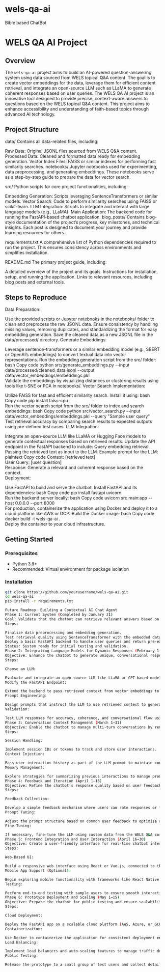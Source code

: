 # wels-qa-ai
Bible based ChatBot

# WELS QA AI Project

## Overview
The `wels-qa-ai` project aims to build an AI-powered question-answering system using data sourced from WELS topical Q&A content. The goal is to create vector embeddings for the data, leverage them for efficient content retrieval, and integrate an open-source LLM such as LLaMA to generate coherent responses based on user queries. 
The WELS QA AI project is an innovative tool designed to provide precise, context-aware answers to questions based on the WELS topical Q&A content. This project aims to enhance accessibility and understanding of faith-based topics through advanced AI technology.


## Project Structure
data/
Contains all data-related files, including:

Raw Data: Original JSONL files sourced from WELS Q&A content.
Processed Data: Cleaned and formatted data ready for embedding generation.
Vector Index Files: FAISS or similar indexes for performing fast similarity searches.
notebooks/
Jupyter notebooks used for experimenting, data preprocessing, and generating embeddings. These notebooks serve as a step-by-step guide to prepare the data for vector search.

src/
Python scripts for core project functionalities, including:

Embedding Generation: Scripts leveraging SentenceTransformers or similar models.
Vector Search: Code to perform similarity searches using FAISS or scikit-learn.
LLM Integration: Scripts to integrate and interact with large language models (e.g., LLaMA).
Main Application: The backend code for running the FastAPI-based chatbot application.
blog_posts/
Contains blog-style documentation of the project’s progress, key milestones, and technical insights. Each post is designed to document your journey and provide learning resources for others.

requirements.txt
A comprehensive list of Python dependencies required to run the project. This ensures consistency across environments and simplifies installation.

README.md
The primary project guide, including:

A detailed overview of the project and its goals.
Instructions for installation, setup, and running the application.
Links to relevant resources, including blog posts and external tools.

## Steps to Reproduce
Data Preparation:

Use the provided scripts or Jupyter notebooks in the notebooks/ folder to clean and preprocess the raw JSONL data.
Ensure consistency by handling missing values, removing duplicates, and standardizing the format for easy embedding generation.
Save the cleaned data as a new JSONL file in the data/processed/ directory.
Generate Embeddings:

Leverage sentence-transformers or a similar embedding model (e.g., SBERT or OpenAI’s embeddings) to convert textual data into vector representations.
Run the embedding generation script from the src/ folder:
bash
Copy code
python src/generate_embeddings.py --input data/processed/cleaned_data.jsonl --output data/vector_embeddings/embeddings.pkl  
Validate the embeddings by visualizing distances or clustering results using tools like t-SNE or PCA in notebooks/.
Vector Search Implementation:

Utilize FAISS for fast and efficient similarity search. Install it using:
bash
Copy code
pip install faiss-cpu  
Run the vector search script from the src/ folder to index and search embeddings:
bash
Copy code
python src/vector_search.py --input data/vector_embeddings/embeddings.pkl --query "Sample user query"  
Test retrieval accuracy by comparing search results to expected outputs using pre-defined test cases.
LLM Integration:

Integrate an open-source LLM like LLaMA or Hugging Face models to generate contextual responses based on retrieved results.
Update the API endpoint in the FastAPI backend to include:
Query embedding retrieval.
Passing the retrieved text as input to the LLM.
Example prompt for the LLM:
plaintext
Copy code
Context: [retrieved text]  
User Query: [user question]  
Response: Generate a relevant and coherent response based on the context.  
Deployment:

Use FastAPI to build and serve the chatbot. Install FastAPI and its dependencies:
bash
Copy code
pip install fastapi uvicorn  
Run the backend server locally:
bash
Copy code
uvicorn src.main:app --host 0.0.0.0 --port 8000  
For production, containerize the application using Docker and deploy it to a cloud platform like AWS or GCP:
Build the Docker image:
bash
Copy code
docker build -t wels-qa-ai .  
Deploy the container to your cloud infrastructure.

## Getting Started
### Prerequisites
- Python 3.8+
- Recommended: Virtual environment for package isolation

### Installation
```bash
git clone https://github.com/yourusername/wels-qa-ai.git
cd wels-qa-ai
pip install -r requirements.txt

Future Roadmap: Building a Contextual AI Chat Agent
Phase 1: Current System (Completed by January 31)
Goal: Validate that the chatbot can retrieve relevant answers based on user queries using vector embeddings and a semantic search system.
Steps:

Finalize data preprocessing and embedding generation.
Test retrieval quality using SentenceTransformer with the embedded data (embedded_data.jsonl).
Deploy a basic FastAPI backend to handle user queries and return pre-existing responses.
Status: System ready for initial testing and validation.
Phase 2: Integrating Language Models for Dynamic Responses (February 1–29)
Objective: Enhance the chatbot to generate unique, conversational responses using an LLM (Large Language Model).
Steps:

Choose an LLM:

Evaluate and integrate an open-source LLM like LLaMA or GPT-based models.
Modify the FastAPI Endpoint:

Extend the backend to pass retrieved context from vector embeddings to the LLM.
Prompt Engineering:

Design prompts that instruct the LLM to use retrieved context to generate coherent, relevant responses.
Validation:

Test LLM responses for accuracy, coherence, and conversational flow using real sample queries.
Phase 3: Conversation Context Management (March 1–31)
Objective: Enable the chatbot to manage multi-turn conversations by remembering user interactions.
Steps:

Session Handling:

Implement session IDs or tokens to track and store user interactions.
Context Injection:

Pass user interaction history as part of the LLM prompt to maintain conversational context.
Memory Management:

Explore strategies for summarizing previous interactions to manage prompt length effectively.
Phase 4: Feedback and Iteration (April 1–15)
Objective: Refine the chatbot’s response quality based on user feedback and continuous iteration.
Steps:

Feedback Collection:

Develop a simple feedback mechanism where users can rate responses or flag issues.
Prompt Tuning:

Adjust the prompt structure based on common user feedback to optimize response relevance.
Fine-Tuning:

If necessary, fine-tune the LLM using custom data from the WELS Q&A corpus or user interactions.
Phase 5: Frontend Integration and User Interaction (April 16–30)
Objective: Create a user-friendly interface for real-time chatbot interactions.
Steps:

Web-Based UI:

Build a responsive web interface using React or Vue.js, connected to the FastAPI backend.
Mobile App Support (Optional):

Begin exploring mobile functionality with frameworks like React Native.
Testing:

Perform end-to-end testing with sample users to ensure smooth interactions.
Phase 6: Prototype Deployment and Scaling (May 1–15)
Objective: Prepare the chatbot for public testing and ensure scalability for a growing user base.
Steps:

Cloud Deployment:

Deploy the FastAPI app on a scalable cloud platform (AWS, Azure, or GCP).
Containerization:

Use Docker to containerize the application for consistent deployment environments.
Load Balancing:

Implement load balancers and auto-scaling features to manage traffic during public testing.
Public Testing:

Release the prototype to a small group of test users and collect detailed feedback.

